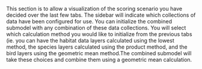 This section is to allow a visualization of the scoring scenario you have decided over the last few tabs. The sidebar will indicate which collections of data have been configured for use. You can initialize the combined submodel with any combination of these data collections. You will select which calculation method you would like to initialize from the previous tabs (ie. you can have the habitat data layers calculated using the lowest method, the species layers calculated using the product method, and the bird layers using the geometric mean method.The combined submodel will take these choices and combine them using a geometric mean calculation.